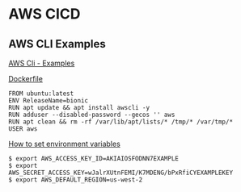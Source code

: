 # AWS CICD

## AWS CLI Examples
[AWS Cli - Examples](https://github.com/aws/aws-cli/tree/develop/awscli/examples)



[Dockerfile](https://github.com/mission-io/DevOps/blob/dev/cloud/aws/Dockerfile)

    FROM ubuntu:latest
    ENV ReleaseName=bionic
    RUN apt update && apt install awscli -y
    RUN adduser --disabled-password --gecos '' aws
    RUN apt clean && rm -rf /var/lib/apt/lists/* /tmp/* /var/tmp/*
    USER aws

[How to set environment variables](https://docs.aws.amazon.com/cli/latest/userguide/cli-configure-envvars.html)

    $ export AWS_ACCESS_KEY_ID=AKIAIOSFODNN7EXAMPLE
    $ export AWS_SECRET_ACCESS_KEY=wJalrXUtnFEMI/K7MDENG/bPxRfiCYEXAMPLEKEY
    $ export AWS_DEFAULT_REGION=us-west-2
